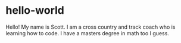 # hello-world
Hello! My name is Scott. I am a cross country and track coach who is learning how to code.  I have a masters degree in math too I guess.
